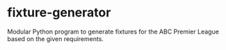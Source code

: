 # fixture-generator
Modular Python program to generate fixtures for the ABC Premier League based on the given requirements. 
